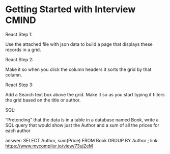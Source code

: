 # Getting Started with Interview CMIND

React Step 1:

Use the attached file with json data to build a page that displays these records in a grid.

React Step 2:

Make it so when you click the column headers it sorts the grid by that column.

React Step 3:

Add a Search text box above the grid. Make it so as you start typing it filters the grid based on the title or author.

SQL:

“Pretending” that the data is in a table in a database named Book, write a SQL query that would  show just the Author and a sum of all the prices for each author

answer: SELECT Author, sum(Price) FROM Book GROUP BY Author ;
link: https://www.mycompiler.io/view/73ujZeM